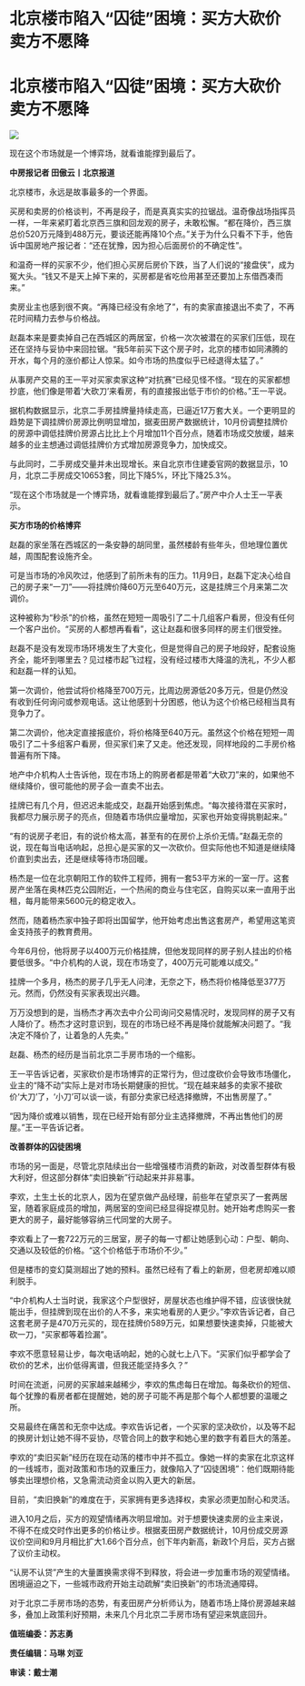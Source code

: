 # 北京楼市陷入“囚徒”困境：买方大砍价 卖方不愿降

# 北京楼市陷入“囚徒”困境：买方大砍价 卖方不愿降

![](https://inews.gtimg.com/om_bt/OF_oyGuxKWAhpbWUUnK_sRYiG_vl89VYcnNceXYsZ8BS4AA/1000)

现在这个市场就是一个博弈场，就看谁能撑到最后了。

**中房报记者 田傲云丨北京报道**

北京楼市，永远是故事最多的一个界面。

买房和卖房的价格谈判，不再是段子，而是真真实实的拉锯战。温奇像战场指挥员一样，一年来紧盯着北京西三旗和回龙观的房子，未敢松懈。“都在降价，西三旗总价520万元降到488万元，要谈还能再降10个点。”关于为什么只看不下手，他告诉中国房地产报记者：“还在犹豫，因为担心后面房价的不确定性”。

和温奇一样的买家不少，他们担心买房后房价下跌，当了人们说的“接盘侠”，成为冤大头。“钱又不是天上掉下来的，买房都是省吃俭用甚至还要加上东借西凑而来。”

卖房业主也感到很不爽。“再降已经没有余地了”，有的卖家直接退出不卖了，不再花时间精力去参与价格战。

赵磊本来是要卖掉自己在西城区的两居室，价格一次次被潜在的买家们压低，现在还在坚持与妥协中来回拉锯。“我5年前买下这个房子时，北京的楼市如同沸腾的开水，每个月的涨价都让人惊呆。如今市场的热度似乎已经退得太猛了。”

从事房产交易的王一平对买家卖家这种“对抗赛”已经见怪不怪。“现在的买家都想抄底，他们像是带着‘大砍刀’来看房，有的直接报出低于市价的价格。”王一平说。

据机构数据显示，北京二手房挂牌量持续走高，已逼近17万套大关。一个更明显的趋势是下调挂牌价房源比例明显增加，据麦田房产数据统计，10月份调整挂牌价的房源中调低挂牌价房源占比比上个月增加11个百分点，随着市场成交放缓，越来越多的业主想通过调低挂牌价方式增加房源竞争力，加快成交。

与此同时，二手房成交量并未出现增长。来自北京市住建委官网的数据显示，10月，北京二手房成交10653套，同比下降5%，环比下降25.3%。

“现在这个市场就是一个博弈场，就看谁能撑到最后了。”房产中介人士王一平表示。

**买方市场的价格博弈**

赵磊的家坐落在西城区的一条安静的胡同里，虽然楼龄有些年头，但地理位置优越，周围配套设施齐全。

可是当市场的冷风吹过，他感到了前所未有的压力。11月9日，赵磊下定决心给自己的房子来“一刀”——将挂牌价降60万元至640万元，这是挂牌三个月来第二次调价。

这种被称为“秒杀”的价格，虽然在短短一周吸引了二十几组客户看房，但没有任何一个客户出价。“买房的人都想再看看”，这让赵磊和很多同样的房主们很受挫。

赵磊不是没有发现市场环境发生了大变化，但是觉得自己的房子地段好，配套设施齐全，能坏到哪里去？见过楼市起飞过程，没有经过楼市大降温的洗礼，不少人都和赵磊一样的认知。

第一次调价，他尝试将价格降至700万元，比周边房源低20多万元，但是仍然没有收到任何询问或参观电话。这让他感到十分困惑，他认为这个价格已经相当具有竞争力了。

第二次调价，他决定直接报底价，将价格降至640万元。虽然这个价格在短短一周吸引了二十多组客户看房，但买家们来了又走。他还发现，同样地段的二手房价格普遍有所下降。

地产中介机构人士告诉他，现在市场上的购房者都是带着“大砍刀”来的，如果他不继续降价，很可能他的房子会一直卖不出去。

挂牌已有几个月，但迟迟未能成交，赵磊开始感到焦虑。“每次接待潜在买家时，我都尽力展示房子的亮点，但随着市场供应量增加，买家也开始变得挑剔起来。”

“有的说房子老旧，有的说价格太高，甚至有的在房价上杀价无情。”赵磊无奈的说，现在每当电话响起，总担心是买家的又一次砍价。但实际他也不知道是继续降价直到卖出去，还是继续等待市场回暖。

杨杰是一位在北京朝阳工作的软件工程师，拥有一套53平方米的一室一厅。这套房产坐落在奥林匹克公园附近，一个热闹的商业与住宅区，自购买以来一直用于出租，每月能带来5600元的稳定收入。

然而，随着杨杰家中独子即将出国留学，他开始考虑出售这套房产，希望用这笔资金支持孩子的教育费用。

今年6月份，他将房子以400万元价格挂牌，但他发现同样的房子别人挂出的价格要低很多。“中介机构的人说，现在市场变了，400万元可能难以成交。”

挂牌一个多月，杨杰的房子几乎无人问津，无奈之下，杨杰将价格降低至377万元。然而，仍然没有买家表现出兴趣。

万万没想到的是，当杨杰才再次去中介公司询问交易情况时，发现同样的房子又有人降价了。杨杰才这时意识到，现在的市场已经不再是降价就能解决问题了。“我决定不降价了，让着急的人先卖。”

赵磊、杨杰的经历是当前北京二手房市场的一个缩影。

王一平告诉记者，买家砍价是市场博弈的正常行为，但过度砍价会导致市场僵化，业主的“降不动”实际上是对市场长期健康的担忧。“现在越来越多的卖家不接砍价‘大刀’了，‘小刀’可以谈一谈，有部分卖家已经选择撤牌，不出售房屋了。”

“因为降价或难以销售，现在已经开始有部分业主选择撤牌，不再出售他们的房屋。”王一平告诉记者。

**改善群体的囚徒困境**

市场的另一面是，尽管北京陆续出台一些增强楼市消费的新政，对改善型群体有极大利好，但这部分群体“卖旧换新”行动起来并非易事。

李欢，土生土长的北京人，因为在望京做产品经理，前些年在望京买了一套两居室，随着家庭成员的增加，两居室的空间已经显得捉襟见肘。她开始考虑购买一套更大的房子，最好能够容纳三代同堂的大房子。

李欢看上了一套722万元的三居室，房子的每一寸都让她感到心动：户型、朝向、交通以及较低的价格。“这个价格低于市场价不少。”

但是楼市的变幻莫测超出了她的预料。虽然已经有了看上的新房，但老房却难以顺利脱手。

“中介机构人士当时说，我家这个户型很好，房屋状态也维护得不错，应该很快就能出手，但挂牌到现在出价的人不多，来实地看房的人更少。”李欢告诉记者，自己这套老房子是470万元买的，现在挂牌价589万元，如果想要快速卖掉，只能被大砍一刀，“买家都等着捡漏”。

李欢不愿意轻易让步，每次电话响起，她的心就七上八下。“买家们似乎都学会了砍价的艺术，出价低得离谱，但我还能坚持多久？”

时间在流逝，问房的买家越来越稀少，李欢的焦虑每日在增加。每条砍价的短信、每个犹豫的看房者都在提醒她，她的房子可能不再是那个每个人都想要的温暖之所。

交易最终在痛苦和无奈中达成。李欢告诉记者，一个买家的坚决砍价，以及等不起的换房计划让她不得不妥协，尽管合同上的数字和她心里的数字有着巨大的落差。

李欢的“卖旧买新”经历在现在动荡的楼市中并不孤立。像她一样的卖家在北京这样的一线城市，面对政策和市场的双重压力，就像陷入了“囚徒困境”：他们既期待能够卖出理想价格，又急需流动资金以购入更大的新居。

目前，“卖旧换新”的难度在于，买家拥有更多选择权，卖家必须更加耐心和灵活。

进入10月之后，买方的观望情绪再次明显增加。对于想要快速卖房的业主来说，不得不在成交时作出更多的价格让步。根据麦田房产数据统计，10月份成交房源议价空间和9月月相比扩大1.66个百分点，创下年内新高，新政1个月后，买方占据了议价主动权。

“认房不认贷”产生的大量置换需求得不到释放，将会进一步加重市场的观望情绪。困境逼迫之下，一些城市政府开始主动疏解“卖旧换新”的市场流通障碍。

对于北京二手房市场的态势，有麦田房产分析师认为，随着市场上降价房源越来越多，叠加上政策利好预期，未来几个月北京二手房市场有望迎来筑底回升。

**值班编委：苏志勇**

**责任编辑：马琳 刘亚**

**审读：戴士潮**

